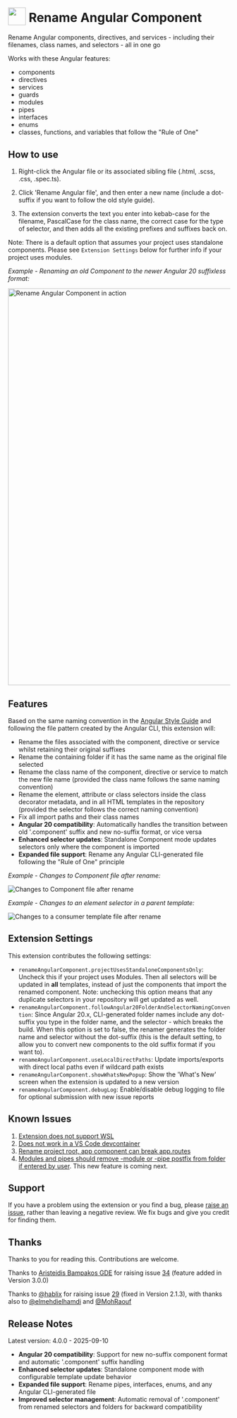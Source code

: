 <h1>
  <sub><img src="https://cdn.jsdelivr.net/gh/tomwhite007/rename-angular-component@main/assets/rename-angular-component-icon.png" height="40"></sub>
  Rename Angular Component
</h1>

Rename Angular components, directives, and services - including their filenames, class names, and selectors - all in one go

Works with these Angular features:

- components
- directives
- services
- guards
- modules
- pipes
- interfaces
- enums
- classes, functions, and variables that follow the "Rule of One"

## How to use

1. Right-click the Angular file or its associated sibling file (.html, .scss, .css, .spec.ts).

2. Click 'Rename Angular file', and then enter a new name (include a dot-suffix if you want to follow the old style guide).

3. The extension converts the text you enter into kebab-case for the filename, PascalCase for the class name, the correct case for the type of selector, and then adds all the existing prefixes and suffixes back on.

Note: There is a default option that assumes your project uses standalone components. Please see `Extension Settings` below for further info if your project uses modules.

_Example - Renaming an old Component to the newer Angular 20 suffixless format:_

<img src="https://cdn.jsdelivr.net/gh/tomwhite007/rename-angular-component@ng-20-assets/assets/rename-angular-component-demo.gif" alt="Rename Angular Component in action" width="900"/>

## Features

Based on the same naming convention in the [Angular Style Guide](https://angular.dev/style-guide) and following the file pattern created by the Angular CLI, this extension will:

- Rename the files associated with the component, directive or service whilst retaining their original suffixes
- Rename the containing folder if it has the same name as the original file selected
- Rename the class name of the component, directive or service to match the new file name (provided the class name follows the same naming convention)
- Rename the element, attribute or class selectors inside the class decorator metadata, and in all HTML templates in the repository (provided the selector follows the correct naming convention)
- Fix all import paths and their class names
- **Angular 20 compatibility**: Automatically handles the transition between old '.component' suffix and new no-suffix format, or vice versa
- **Enhanced selector updates**: Standalone Component mode updates selectors only where the component is imported
- **Expanded file support**: Rename any Angular CLI-generated file following the "Rule of One" principle

_Example - Changes to Component file after rename:_

![Changes to Component file after rename](https://cdn.jsdelivr.net/gh/tomwhite007/rename-angular-component@ng-20-assets/assets/diff-component-decorator-meta-changed.png)

_Example - Changes to an element selector in a parent template:_

![Changes to a consumer template file after rename](https://cdn.jsdelivr.net/gh/tomwhite007/rename-angular-component@ng-20-assets/assets/diff-consumer-template-selector-changed.png)

## Extension Settings

This extension contributes the following settings:

- `renameAngularComponent.projectUsesStandaloneComponentsOnly`: Uncheck this if your project uses Modules. Then all selectors will be updated in **all** templates, instead of just the components that import the renamed component. Note: unchecking this option means that any duplicate selectors in your repository will get updated as well.
- `renameAngularComponent.followAngular20FolderAndSelectorNamingConvention`: Since Angular 20.x, CLI-generated folder names include any dot-suffix you type in the folder name, and the selector - which breaks the build. When this option is set to false, the renamer generates the folder name and selector without the dot-suffix (this is the default setting, to allow you to convert new components to the old suffix format if you want to).
- `renameAngularComponent.useLocalDirectPaths`: Update imports/exports with direct local paths even if wildcard path exists
- `renameAngularComponent.showWhatsNewPopup`: Show the 'What's New' screen when the extension is updated to a new version
- `renameAngularComponent.debugLog`: Enable/disable debug logging to file for optional submission with new issue reports

## Known Issues

1. [Extension does not support WSL](https://github.com/tomwhite007/rename-angular-component/issues/28)
2. [Does not work in a VS Code devcontainer](https://github.com/tomwhite007/rename-angular-component/issues/52)
3. [Rename project root, app component can break app.routes](https://github.com/tomwhite007/rename-angular-component/issues/57)
4. [Modules and pipes should remove -module or -pipe postfix from folder if entered by user](https://github.com/tomwhite007/rename-angular-component/issues/58). This new feature is coming next.

## Support

If you have a problem using the extension or you find a bug, please [raise an issue](https://github.com/tomwhite007/rename-angular-component/issues), rather than leaving a negative review. We fix bugs and give you credit for finding them.

## Thanks

Thanks to you for reading this. Contributions are welcome.

Thanks to [Aristeidis Bampakos GDE](https://github.com/bampakoa) for raising issue [34](https://github.com/tomwhite007/rename-angular-component/issues/34) (feature added in Version 3.0.0)

Thanks to [@hablix](https://github.com/hablix) for raising issue [29](https://github.com/tomwhite007/rename-angular-component/issues/29) (fixed in Version 2.1.3), with thanks also to [@elmehdielhamdi](https://github.com/elmehdielhamdi) and [@MohRaouf](https://github.com/MohRaouf)

## Release Notes

Latest version: 4.0.0 - 2025-09-10

- **Angular 20 compatibility**: Support for new no-suffix component format and automatic '.component' suffix handling
- **Enhanced selector updates**: Standalone component mode with configurable template update behavior
- **Expanded file support**: Rename pipes, interfaces, enums, and any Angular CLI-generated file
- **Improved selector management**: Automatic removal of '.component' from renamed selectors and folders for backward compatibility
